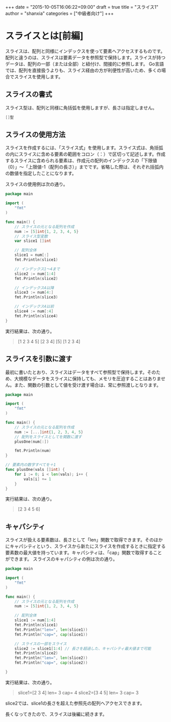 +++
date = "2015-10-05T16:06:22+09:00"
draft = true
title = "スライス1"
author = "shanxia"
categories = ["中級者向け"]
+++

# スライスとは[前編]
スライスは、配列と同様にインデックスを使って要素へアクセスするものです。配列と違うのは、スライスは要素データを参照型で保持します。スライスが持つデータは、配列の一部（または全部）と紐付け、間接的に参照します。
Go言語では、配列を直接扱うよりも、スライス経由の方が利便性が高いため、多くの場合でスライスを使用します。

## スライスの書式
スライス型は、配列と同様に角括弧を使用しますが、長さは指定しません。

```go
[]型
```

## スライスの使用方法
スライスを作成するには、「スライス式」を使用します。スライス式は、角括弧の内にスライスに含める要素の範囲をコロン（：）で区切って記述します。作成するスライスに含められる要素は、作成元の配列のインデックスの「下限値（0）」〜「上限値-1（配列の長さ）」までです。省略した際は、それぞれ括弧内の数値を指定したことになります。

スライスの使用例は次の通り。

```go
package main

import (
	"fmt"
)

func main() {
	// スライスの元となる配列を作成
	num := [5]int{1, 2, 3, 4, 5}
	// スライス型変数
	var slice1 []int

	// 配列全体
	slice1 = num[:]
	fmt.Println(slice1)

	// インデックス1〜4まで
	slice2 := num[1:4]
	fmt.Println(slice2)

	// インデックス4以降
	slice3 := num[4:]
	fmt.Println(slice3)

	// インデックス4以前
	slice4 := num[:4]
	fmt.Println(slice4)
}
```
実行結果は、次の通り。
>[1 2 3 4 5]
[2 3 4]
[5]
[1 2 3 4]

## スライスを引数に渡す
最初に書いたとおり、スライスはデータをすべて参照型で保持します。そのため、大規模なデータをスライスに保持しても、メモリを圧迫することはありません。また、関数の引数として値を受け渡す場合は、常に参照渡しとなります。

```go
package main

import (
	"fmt"
)

func main() {
	// スライスの元となる配列を作成
	num := [...]int{1, 2, 3, 4, 5}
	// 配列をスライスとしてを関数に渡す
	plusOne(num[:])

	fmt.Println(num)
}

// 要素内の数字すべてを＋1
func plusOne(vals []int) {
	for i := 0; i < len(vals); i++ {
		vals[i] += 1
	}
}
```
実行結果は、次の通り。
>[2 3 4 5 6]

## キャパシティ
スライスが扱える要素数は、長さとして「len」関数で取得できます。そのほかにキャパシティという、スライスから新たにスライスを作成するときに指定する要素数の最大値を持っています。キャパシティは、「cap」関数で取得することができます。
スライスのキャパシティの例は次の通り。

```go
package main

import (
	"fmt"
)

func main() {
	// スライスの元となる配列を作成
	num := [5]int{1, 2, 3, 4, 5}

	// 配列全体
	slice1 := num[1:4]
	fmt.Println(slice1)
	fmt.Println("len=", len(slice1))
	fmt.Println("cap=", cap(slice1))

	// スライスの一部をスライス
	slice2 := slice1[1:4] // 長さを超過した、キャパシティ最大値まで可能
	fmt.Println(slice2)
	fmt.Println("len=", len(slice2))
	fmt.Println("cap=", cap(slice2))

}
```
実行結果は、次の通り。
>slice1=[2 3 4]
len= 3
cap= 4
slice2=[3 4 5]
len= 3
cap= 3

slice2では、slice1の長さを超えた参照先の配列へアクセスできます。

長くなってきたので、スライスは後編に続きます。
